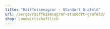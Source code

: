 ```yaml
---
title: "Raiffeisenagrar - Standort Grafeld"
url: /berge/raiffeisenagrar-standort-grafeld/
shop: Landwirtschaftlich
---
```

